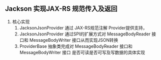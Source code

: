 ## Jackson 实现JAX-RS 规范传入及返回
1. 核心实现
    1. JacksonJsonProvider 通过 JAX-RS规范注解 Provider提供支持，
    2. JacksonJsonProvider 通过SPI的扩展方式对 MessageBodyReader 接口和 MessageBodyWriter 接口从而实现JSON转换
    3. ProviderBase 抽象类完成对 MessageBodyReader 接口和 MessageBodyWriter 接口 是否可读是否可写及写数据的具体实现
    
